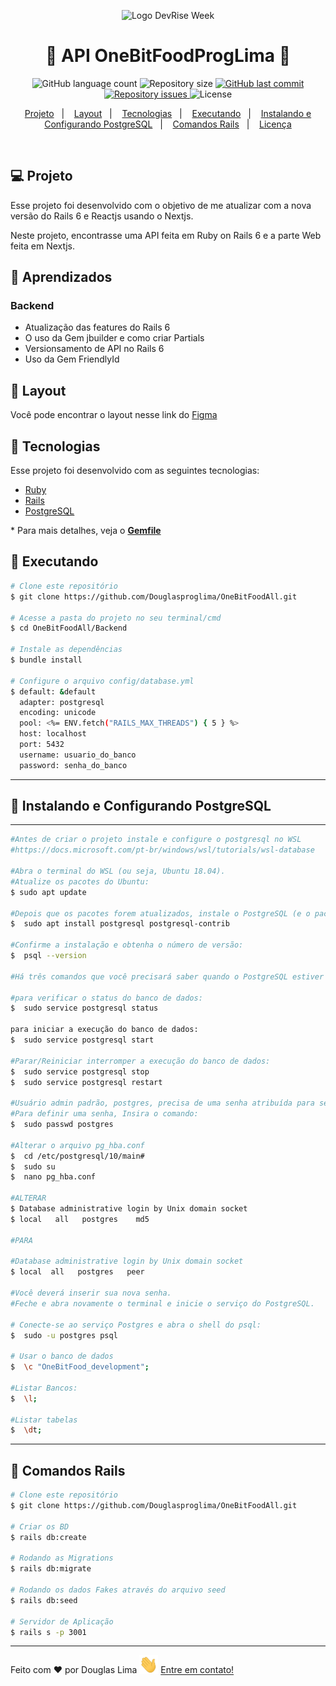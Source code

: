 <p align="center">
  <img alt="Logo DevRise Week" title="#douglasproglima-apps" src="https://rubyonrails.org/images/rails-logo.svg" width="250px" />
</p>

<h1 align="center">
🚀 API OneBitFoodProgLima 🚀
</h1>

<p align="center">
  <img alt="GitHub language count" src="https://img.shields.io/github/languages/count/Douglasproglima/OneBitFoodAll">

  <img alt="Repository size" src="https://img.shields.io/github/repo-size/Douglasproglima/OneBitFoodAll">

  <a href="https://github.com/Douglasproglima/OneBitFoodAll/commits/main">
    <img alt="GitHub last commit" src="https://img.shields.io/github/last-commit/Douglasproglima/OneBitFoodAll">
  </a>

  <a href="https://github.com/Douglasproglima/FindHouses/issues">
    <img alt="Repository issues" src="https://img.shields.io/github/issues/Douglasproglima/OneBitFoodAll">
  </a>

  <img alt="License" src="https://img.shields.io/badge/license-MIT-brightgreen">
</p>

<p align="center">
  <a href="#-projeto">Projeto</a>&nbsp;&nbsp;&nbsp;|&nbsp;&nbsp;&nbsp;
  <a href="#-layout">Layout</a>&nbsp;&nbsp;&nbsp;|&nbsp;&nbsp;&nbsp;
  <a href="#rocket-tecnologias">Tecnologias</a>&nbsp;&nbsp;&nbsp;|&nbsp;&nbsp;&nbsp;
  <a href="#rocket-executando">Executando</a>&nbsp;&nbsp;&nbsp;|&nbsp;&nbsp;&nbsp;
  <a href="#rocket-executando">Instalando e Configurando PostgreSQL</a>&nbsp;&nbsp;&nbsp;|&nbsp;&nbsp;&nbsp;
  <a href="#rocket-executando">Comandos Rails</a>&nbsp;&nbsp;&nbsp;|&nbsp;&nbsp;&nbsp;
  <a href="#memo-licença">Licença</a>
</p>
<br>

## 💻 Projeto

Esse projeto foi desenvolvido com o objetivo de me atualizar com a nova versão do Rails 6 e Reactjs usando o Nextjs.

Neste projeto, encontrasse uma API feita em Ruby on Rails 6 e a parte Web feita em Nextjs.

## :school_satchel: Aprendizados
### Backend
- Atualização das features do Rails 6
- O uso da Gem jbuilder e como criar Partials
- Versionsamento de API no Rails 6
- Uso da Gem FriendlyId

## 🎨 Layout

Você pode encontrar o layout nesse link do [Figma](https://www.figma.com/file/ixKXvWvJzSr8E8nBNwJ0Ow/DevRiseWeek---FindHouses?node-id=20%3A29)

## :rocket: Tecnologias

Esse projeto foi desenvolvido com as seguintes tecnologias:

- [Ruby](https://www.ruby-lang.org/pt/)
- [Rails](https://rubyonrails.org/)
- [PostgreSQL](https://www.postgresql.org/)

\* Para mais detalhes, veja o **[Gemfile](./GemFile)**

## :notebook: Executando

```bash
# Clone este repositório
$ git clone https://github.com/Douglasproglima/OneBitFoodAll.git

# Acesse a pasta do projeto no seu terminal/cmd
$ cd OneBitFoodAll/Backend

# Instale as dependências
$ bundle install

# Configure o arquivo config/database.yml
$ default: &default
  adapter: postgresql
  encoding: unicode
  pool: <%= ENV.fetch("RAILS_MAX_THREADS") { 5 } %>
  host: localhost
  port: 5432
  username: usuario_do_banco
  password: senha_do_banco

```
---

## :notebook: Instalando e Configurando PostgreSQL
---

```bash
#Antes de criar o projeto instale e configure o postgresql no WSL
#https://docs.microsoft.com/pt-br/windows/wsl/tutorials/wsl-database

#Abra o terminal do WSL (ou seja, Ubuntu 18.04).
#Atualize os pacotes do Ubuntu: 
$ sudo apt update

#Depois que os pacotes forem atualizados, instale o PostgreSQL (e o pacote -contrib que tem alguns utilitários úteis) com: 
$  sudo apt install postgresql postgresql-contrib

#Confirme a instalação e obtenha o número de versão: 
$  psql --version

#Há três comandos que você precisará saber quando o PostgreSQL estiver instalado:

#para verificar o status do banco de dados:
$  sudo service postgresql status 
  
para iniciar a execução do banco de dados:
$  sudo service postgresql start

#Parar/Reiniciar interromper a execução do banco de dados:
$  sudo service postgresql stop
$  sudo service postgresql restart

#Usuário admin padrão, postgres, precisa de uma senha atribuída para se conectar a um banco de dados.
#Para definir uma senha, Insira o comando: 
$  sudo passwd postgres

#Alterar o arquivo pg_hba.conf
$  cd /etc/postgresql/10/main#
$  sudo su
$  nano pg_hba.conf

#ALTERAR
$ Database administrative login by Unix domain socket
$ local   all   postgres    md5

#PARA

#Database administrative login by Unix domain socket
$ local  all   postgres   peer

#Você deverá inserir sua nova senha.
#Feche e abra novamente o terminal e inicie o serviço do PostgreSQL.

# Conecte-se ao serviço Postgres e abra o shell do psql: 
$  sudo -u postgres psql

# Usar o banco de dados
$  \c "OneBitFood_development";

#Listar Bancos:
$  \l;

#Listar tabelas
$  \dt;
```
---

## :notebook: Comandos Rails

```bash
# Clone este repositório
$ git clone https://github.com/Douglasproglima/OneBitFoodAll.git

# Criar os BD
$ rails db:create

# Rodando as Migrations
$ rails db:migrate

# Rodando os dados Fakes através do arquivo seed
$ rails db:seed

# Servidor de Aplicação
$ rails s -p 3001

```
---

Feito com ❤️ por Douglas Lima <img src="https://raw.githubusercontent.com/Douglasproglima/douglasproglima/master/gifs/Hi.gif" width="30px"></h2> [Entre em contato!](https://www.linkedin.com/in/douglasproglima)